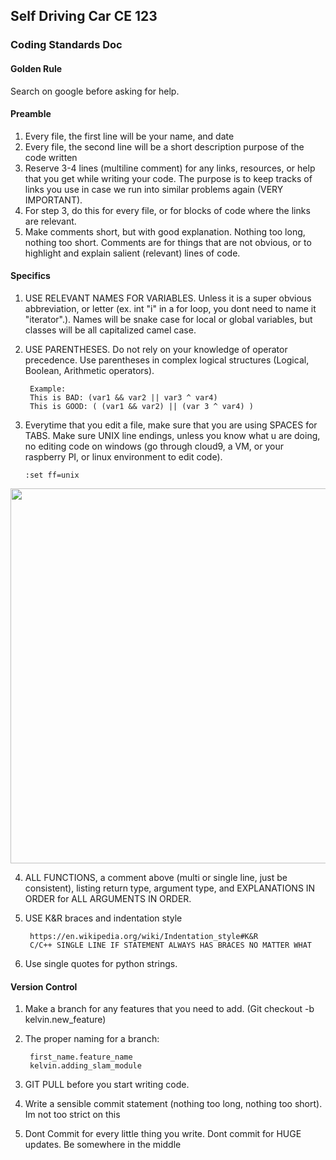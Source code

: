 ## Self Driving Car CE 123

### Coding Standards Doc

#### Golden Rule
Search on google before asking for help.

#### Preamble
1. Every file, the first line will be your name, and date
2. Every file, the second line will be a short description purpose of the code written
3. Reserve 3-4 lines (multiline comment) for any links, resources, or help that you get while writing your code. The purpose is to keep tracks of links you use in case we run into similar problems again (VERY IMPORTANT).
4. For step 3, do this for every file, or for blocks of code where the links are relevant.
5. Make comments short, but with good explanation. Nothing too long, nothing too short. Comments are for things that are not obvious, or to highlight and explain salient (relevant) lines of code.

#### Specifics
1. USE RELEVANT NAMES FOR VARIABLES. Unless it is a super obvious abbreviation, or letter (ex. int "i" in a for loop, you dont need to name it "iterator".). Names will be snake case for local or global variables, but classes will be all capitalized camel case.
2. USE PARENTHESES. Do not rely on your knowledge of operator precedence. Use parentheses in complex logical structures (Logical, Boolean, Arithmetic operators). 

		Example:
		This is BAD: (var1 && var2 || var3 ^ var4)
		This is GOOD: ( (var1 && var2) || (var 3 ^ var4) )
		
3.  Everytime that you edit a file, make sure that you are using SPACES for TABS. Make sure UNIX line endings, unless you know what u are doing, no editing code on windows (go through cloud9, a VM, or your raspberry PI, or linux environment to edit code).
		
		:set ff=unix

<p align="center">
  <img src="https://cdn.pbrd.co/images/H5SkFiL.png" width="600"/>

</p>


4. ALL FUNCTIONS, a comment above (multi or single line, just be consistent), listing return type, argument type, and EXPLANATIONS IN ORDER for ALL ARGUMENTS IN ORDER.
5. USE K&R braces and indentation style
		
		https://en.wikipedia.org/wiki/Indentation_style#K&R
		C/C++ SINGLE LINE IF STATEMENT ALWAYS HAS BRACES NO MATTER WHAT
		
6. Use single quotes for python strings.

#### Version Control
1. Make a branch for any features that you need to add. (Git checkout -b kelvin.new_feature)

2. The proper naming for a branch: 
		
		first_name.feature_name
		kelvin.adding_slam_module
3. GIT PULL before you start writing code.
4. Write a sensible commit statement (nothing too long, nothing too short). Im not too strict on this
5. Dont Commit for every little thing you write. Dont commit for HUGE updates. Be somewhere in the middle

		
	


